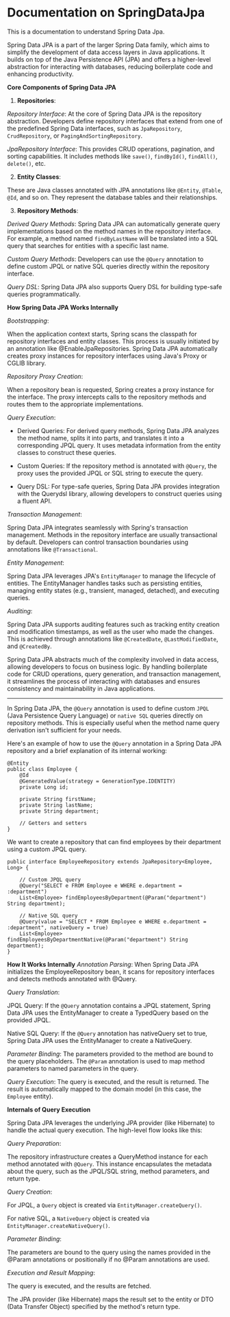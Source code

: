 # Documentation on SpringDataJpa
This is a documentation to understand Spring Data Jpa.

Spring Data JPA is a part of the larger Spring Data family, which aims to simplify the development of data access layers in Java applications. It builds on top of the Java Persistence API (JPA) and offers a higher-level abstraction for interacting with databases, reducing boilerplate code and enhancing productivity.

**Core Components of Spring Data JPA**

1. **Repositories**:

_Repository Interface_: At the core of Spring Data JPA is the repository abstraction. Developers define repository interfaces that extend from one of the predefined Spring Data interfaces, such as `JpaRepository`, `CrudRepository`, or `PagingAndSortingRepository`.

_JpaRepository Interface_: This provides CRUD operations, pagination, and sorting capabilities. It includes methods like `save()`, `findById()`, `findAll()`, `delete()`, etc.

2. **Entity Classes**:

These are Java classes annotated with JPA annotations like `@Entity`, `@Table`, `@Id`, and so on. They represent the database tables and their relationships.

3. **Repository Methods**:

_Derived Query Methods_: Spring Data JPA can automatically generate query implementations based on the method names in the repository interface. For example, a method named `findByLastName` will be translated into a SQL query that searches for entities with a specific last name.

_Custom Query Methods_: Developers can use the `@Query` annotation to define custom JPQL or native SQL queries directly within the repository interface.

_Query DSL_: Spring Data JPA also supports Query DSL for building type-safe queries programmatically.

**How Spring Data JPA Works Internally**

_Bootstrapping_:

When the application context starts, Spring scans the classpath for repository interfaces and entity classes. This process is usually initiated by an annotation like @EnableJpaRepositories.
Spring Data JPA automatically creates proxy instances for repository interfaces using Java's Proxy or CGLIB library.

_Repository Proxy Creation_:

When a repository bean is requested, Spring creates a proxy instance for the interface.
The proxy intercepts calls to the repository methods and routes them to the appropriate implementations.

_Query Execution_:

- Derived Queries: For derived query methods, Spring Data JPA analyzes the method name, splits it into parts, and translates it into a corresponding JPQL query. It uses metadata information from the entity classes to construct these queries.

- Custom Queries: If the repository method is annotated with `@Query`, the proxy uses the provided JPQL or SQL string to execute the query.

- Query DSL: For type-safe queries, Spring Data JPA provides integration with the Querydsl library, allowing developers to construct queries using a fluent API.

_Transaction Management_:

Spring Data JPA integrates seamlessly with Spring's transaction management. Methods in the repository interface are usually transactional by default.
Developers can control transaction boundaries using annotations like `@Transactional`.

_Entity Management_:

Spring Data JPA leverages JPA's `EntityManager` to manage the lifecycle of entities. The EntityManager handles tasks such as persisting entities, managing entity states (e.g., transient, managed, detached), and executing queries.

_Auditing_:

Spring Data JPA supports auditing features such as tracking entity creation and modification timestamps, as well as the user who made the changes. This is achieved through annotations like `@CreatedDate`, `@LastModifiedDate`, and `@CreatedBy`.

Spring Data JPA abstracts much of the complexity involved in data access, allowing developers to focus on business logic. By handling boilerplate code for CRUD operations, query generation, and transaction management, it streamlines the process of interacting with databases and ensures consistency and maintainability in Java applications.

---

In Spring Data JPA, the `@Query` annotation is used to define custom `JPQL` (Java Persistence Query Language) or `native SQL` queries directly on repository methods. This is especially useful when the method name query derivation isn't sufficient for your needs.

Here's an example of how to use the `@Query` annotation in a Spring Data JPA repository and a brief explanation of its internal working:

````
@Entity
public class Employee {
    @Id
    @GeneratedValue(strategy = GenerationType.IDENTITY)
    private Long id;

    private String firstName;
    private String lastName;
    private String department;

    // Getters and setters
}
````
We want to create a repository that can find employees by their department using a custom JPQL query.

````
public interface EmployeeRepository extends JpaRepository<Employee, Long> {

    // Custom JPQL query
    @Query("SELECT e FROM Employee e WHERE e.department = :department")
    List<Employee> findEmployeesByDepartment(@Param("department") String department);

    // Native SQL query
    @Query(value = "SELECT * FROM Employee e WHERE e.department = :department", nativeQuery = true)
    List<Employee> findEmployeesByDepartmentNative(@Param("department") String department);
}
````

**How It Works Internally**
_Annotation Parsing_: When Spring Data JPA initializes the EmployeeRepository bean, it scans for repository interfaces and detects methods annotated with @Query.

_Query Translation_:

  JPQL Query: If the `@Query` annotation contains a JPQL statement, Spring Data JPA uses the EntityManager to create a TypedQuery based on the provided JPQL.
  
  Native SQL Query: If the `@Query` annotation has nativeQuery set to true, Spring Data JPA uses the EntityManager to create a NativeQuery.

_Parameter Binding_: The parameters provided to the method are bound to the query placeholders. The `@Param` annotation is used to map method parameters to named parameters in the query.

_Query Execution_: The query is executed, and the result is returned. The result is automatically mapped to the domain model (in this case, the `Employee` entity).

**Internals of Query Execution**

Spring Data JPA leverages the underlying JPA provider (like Hibernate) to handle the actual query execution. The high-level flow looks like this:

_Query Preparation_:

The repository infrastructure creates a QueryMethod instance for each method annotated with `@Query`.
This instance encapsulates the metadata about the query, such as the JPQL/SQL string, method parameters, and return type.


_Query Creation_:

For JPQL, a `Query` object is created via `EntityManager.createQuery()`.

For native SQL, a `NativeQuery` object is created via `EntityManager.createNativeQuery()`.

_Parameter Binding_:

The parameters are bound to the query using the names provided in the @Param annotations or positionally if no @Param annotations are used.

_Execution and Result Mapping_:

The query is executed, and the results are fetched.

The JPA provider (like Hibernate) maps the result set to the entity or DTO (Data Transfer Object) specified by the method's return type.
